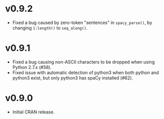 # v0.9.2

*  Fixed a bug caused by zero-token "sentences" in `spacy_parse()`, by changing `1:length()` to `seq_along()`.

# v0.9.1

*  Fixed a bug causing non-ASCII characters to be dropped when using Python 2.7.x (#58).
*  Fixed issue with automatic detection of python3 when both python and python3 exist, but only python3 has spaCy installed (#62).

# v0.9.0

*  Initial CRAN release.

